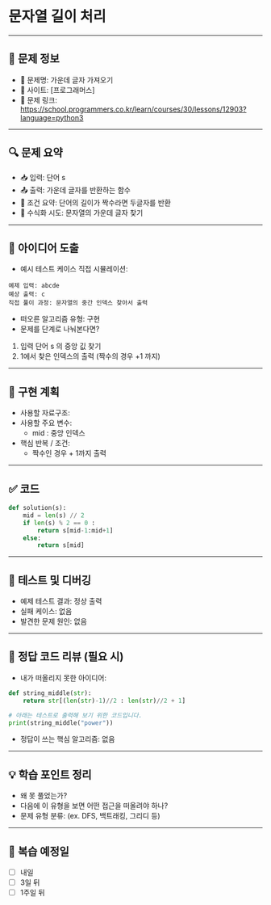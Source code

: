 
# 문자열 길이 처리

---

## 📌 문제 정보

- 🔹 문제명: 가운데 글자 가져오기
- 🔹 사이트: [프로그래머스]
- 🔹 문제 링크: https://school.programmers.co.kr/learn/courses/30/lessons/12903?language=python3

---

## 🔍 문제 요약

- 📥 입력: 단어 s
- 📤 출력: 가운데 글자를 반환하는 함수
- 📌 조건 요약: 단어의 길이가 짝수라면 두글자를 반환
- 📐 수식화 시도: 문자열의 가운데 글자 찾기

---

## 🧠 아이디어 도출

- 예시 테스트 케이스 직접 시뮬레이션:

```
예제 입력: abcde
예상 출력: c
직접 풀이 과정: 문자열의 중간 인덱스 찾아서 출력
```

- 떠오른 알고리즘 유형: 구현
- 문제를 단계로 나눠본다면?
1. 입력 단어 s 의 중앙 깂 찾기 
2. 1에서 찾은 인덱스의 출력 (짝수의 경우 +1 까지)

---

## 🧱 구현 계획

- 사용할 자료구조: 
- 사용할 주요 변수:
  - mid : 중앙 인덱스 
- 핵심 반복 / 조건:
  - 짝수인 경우 + 1까지 출력
---

## ✅ 코드

```python
def solution(s):
    mid = len(s) // 2
    if len(s) % 2 == 0 :
        return s[mid-1:mid+1]
    else:
        return s[mid]
```

---

## 🧪 테스트 및 디버깅

- 예제 테스트 결과: 정상 출력
- 실패 케이스: 없음
- 발견한 문제 원인: 없음

---

## 📖 정답 코드 리뷰 (필요 시)

- 내가 떠올리지 못한 아이디어:
```python
def string_middle(str):
    return str[(len(str)-1)//2 : len(str)//2 + 1]

# 아래는 테스트로 출력해 보기 위한 코드입니다.
print(string_middle("power"))
```
- 정답이 쓰는 핵심 알고리즘: 없음

---

## 💡 학습 포인트 정리

- 왜 못 풀었는가?
- 다음에 이 유형을 보면 어떤 접근을 떠올려야 하나?
- 문제 유형 분류: (ex. DFS, 백트래킹, 그리디 등)

---

## 🔁 복습 예정일

- [ ] 내일
- [ ] 3일 뒤
- [ ] 1주일 뒤
